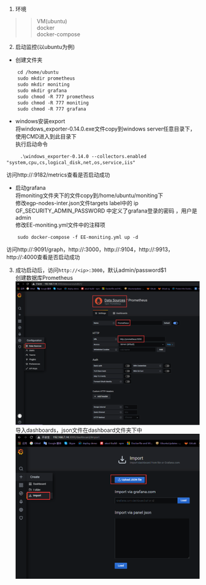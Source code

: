 1. 环境<br>
>>VM(ubuntu) <br>
>>docker<br>
>>docker-compose<br>

2. 启动监控(以ubuntu为例)<br>
* 创建文件夹<br>
````
    cd /home/ubuntu
    sudo mkdir prometheus
    sudo mkdir moniting
    sudo mkdir grafana
    sudo chmod -R 777 prometheus
    sudo chmod -R 777 moniting
    sudo chmod -R 777 grafana
````

* windows安装export<br>
将windows_exporter-0.14.0.exe文件copy到windows server任意目录下，使用CMD进入到此目录下<br>
执行启动命令
````
     .\windows_exporter-0.14.0 --collectors.enabled "system,cpu,cs,logical_disk,net,os,service,iis"
````
访问http://<windows ip>:9182/metrics查看是否启动成功

* 启动grafana<br>
将moniting文件夹下的文件copy到/home/ubuntu/moniting下<br>
修改egp-nodes-inter.json文件targets label中的 ip<br>
GF_SECURITY_ADMIN_PASSWORD 中定义了grafana登录的密码 ，用户是admin<br>
修改EE-moniting.yml文件中的注释项<br>
````
    sudo docker-compose -f EE-moniting.yml up -d
````
访问http://<ip>:9091/graph，http://<ip>:3000，http://<ip>:9104，http://<ip>:9913，http://<ip>:4000查看是否启动成功<br>

3. 成功启动后，访问`http://<ip>:3000`，默认admin/password$1<br>
   创建数据库Prometheus<br>
![prometheus.png](prometheus.png)
   导入dashboards，json文件在dashboard文件夹下中<br>
![dashboards.png](dashboards.png)


